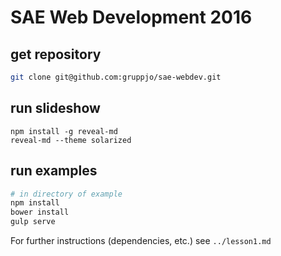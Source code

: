 # SAE Web Development 2016

## get repository
```sh
git clone git@github.com:gruppjo/sae-webdev.git
```

## run slideshow

```
npm install -g reveal-md
reveal-md --theme solarized
```

## run examples

```sh
# in directory of example
npm install
bower install
gulp serve
```
For further instructions (dependencies, etc.) see `../lesson1.md`
